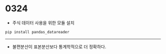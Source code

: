 # 0324
- 주식 데이터 사용을 위한 모듈 설치


```bash
pip install pandas_datareader
```
---
- 불편분산이 표본분산보다 통계학적으로 더 정확하다.
